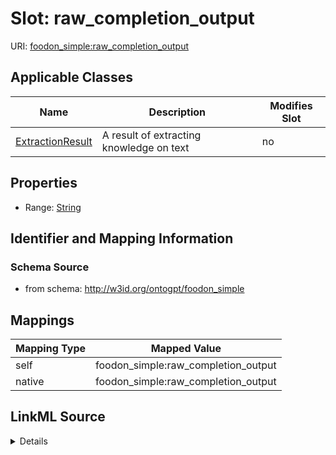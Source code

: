 

# Slot: raw_completion_output

URI: [foodon_simple:raw_completion_output](http://w3id.org/ontogpt/foodon_simpleraw_completion_output)



<!-- no inheritance hierarchy -->





## Applicable Classes

| Name | Description | Modifies Slot |
| --- | --- | --- |
| [ExtractionResult](ExtractionResult.md) | A result of extracting knowledge on text |  no  |







## Properties

* Range: [String](String.md)





## Identifier and Mapping Information







### Schema Source


* from schema: http://w3id.org/ontogpt/foodon_simple




## Mappings

| Mapping Type | Mapped Value |
| ---  | ---  |
| self | foodon_simple:raw_completion_output |
| native | foodon_simple:raw_completion_output |




## LinkML Source

<details>
```yaml
name: raw_completion_output
from_schema: http://w3id.org/ontogpt/foodon_simple
rank: 1000
alias: raw_completion_output
owner: ExtractionResult
domain_of:
- ExtractionResult
range: string

```
</details>
